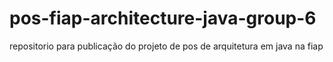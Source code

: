 # pos-fiap-architecture-java-group-6
repositorio para publicação do projeto de pos de arquitetura em java na fiap
